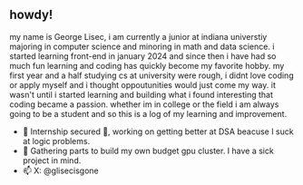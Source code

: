 ## howdy!

my name is George Lisec, i am currently a junior at indiana universtiy majoring in computer science and minoring in math and data science. i started learning front-end in january 2024 and since then i have had so much fun learning and coding has quickly become my favorite hobby. my first year and a half studying cs at university were rough, i didnt love coding or apply myself and i thought oppoutunities would just come my way. it wasn't until i started learning and building what i found interesting that coding became a passion. whether im in college or the field i am always going to be a student and so this is a log of my learning and improvement.

- 🌱 Internship secured 🤠, working on getting better at DSA beacuse I suck at logic problems.
- 🔭 Gathering parts to build my own budget gpu cluster. I have a sick project in mind.
- 📫 X: @glisecisgone


<!--
**grgelsec/grgelsec** is a ✨ _special_ ✨ repository because its `README.md` (this file) appears on your GitHub profile.

Here are some ideas to get you started:

- 🔭 I’m currently working on ...
- 🌱 I’m currently learning ...
- 👯 I’m looking to collaborate on ...
- 🤔 I’m looking for help with ...
- 💬 Ask me about ...
- 📫 How to reach me: ...
- 😄 Pronouns: ...
- ⚡ Fun fact: ...
-->
